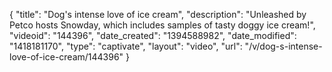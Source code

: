 {
    "title": "Dog's intense love of ice cream",
    "description": "Unleashed by Petco hosts Snowday, which includes samples of tasty doggy ice cream!",
    "videoid": "144396",
    "date_created": "1394588982",
    "date_modified": "1418181170",
    "type": "captivate",
    "layout": "video",
    "url": "\/v\/dog-s-intense-love-of-ice-cream\/144396"
}